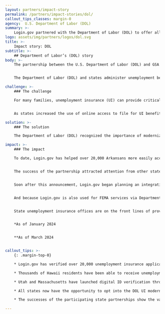 ```yaml
---
layout: partners/impact-story
permalink: /partners/impact-stories/dol/
callout_tips_classes: margin-0
agency:  U.S. Department of Labor (DOL)
summary: >-
    Login.gov partnered with the Department of Labor (DOL) to offer all U.S. states the opportunity to use Login.gov to help improve access, decrease fraud, and increase security in the delivery of unemployment insurance benefits.
logo: assets/img/partners/logos/dol.svg
title: >-
    Impact story: DOL
subtitle: >-
    ## Department of Labor’s (DOL) story
body: >-
    The partnership between the U.S. Department of Labor (DOL) and GSA’s Login.gov equips state-level programs with the confidence that they are appropriately administering unemployment benefits.


    The Department of Labor (DOL) and states administer unemployment benefits through a federal-state partnership for citizens of those respective states. In order to maintain the integrity of these programs, states must provide an accessible path to claiming benefits and must ensure that beneficiaries can verify their identity. Login.gov partnered with the Department of Labor beginning in 2022, and now supports a growing number of their applications in addition to unemployment insurance.

challenge: >-
    ### The challenge

    For many families, unemployment insurance (UI) can provide critical financial support, helping to pay for groceries or utilities. The COVID-19 pandemic brought this into sharp focus, especially the need for unemployment benefit recipients to receive their benefits in a timely, accessible way. At that time, many state-level UI offices were closed, presenting an additional barrier to claimants.


    As states increased the use of online access to file for UI benefits, the delivery of benefits exposed the vulnerability of online filing systems to identify fraud. States needed tools to secure equitable access to benefits while providing sufficient security to verify identity.

solution: >-
    ### The solution

    The Department of Labor (DOL) recognized the importance of modernizing state unemployment insurance programs, and the critical role that identity verification played in doing it well. They worked with U.S. Digital Services (USDS) to develop a plan, bringing Login.gov into the fold because of its intuitive user experience and its data privacy principles. The DOL team had an ambitious plan, and Login.gov worked closely with them to quickly launch a pilot program in Arkansas in March 2022.

impact: >-
    ### The impact

    To date, Login.gov has helped over 20,000 Arkansans more easily access their unemployment benefits.* The pilot was a success, with DOL accelerating the decision to make Login.gov an ongoing offering for Arkansas UI applicants.


    The success of the partnership attracted attention from other states who were also working to modernize their unemployment insurance processes, and in June of 2023, DOL announced plans to offer Login.gov as a digital identity option to these interested states. 


    Soon after this announcement, Login.gov began planning an integration with the Department of Labor and the State of Hawaii. When the tragic wildfires hit Maui, we accelerated our rollout in order to help folks who would be turning to that service to help them recover. Thousands of Hawaii residents were able to quickly get what they needed in the midst of a crisis, while also having the peace of mind knowing that Login.gov’s security and anti-fraud controls were protecting them.


    And because Login.gov is also used for FEMA services via Department of Homeland Security, and disaster assistance loans via Small Business Association, residents of Hawaii could use a single Login.gov account to simplify their interactions with Government services when it mattered most.


    State unemployment insurance offices are on the front lines of providing critical services, and the success of this partnership with the Department of Labor highlights the importance of digital identity solutions in supporting this important work. Utah and Massachusetts have joined Arkansas and Hawaii in offering UI identity verification through Login.gov. To date, more than 112,000 digital claimants have been served.**  GSA looks forward to continued work with the Department of Labor to support more states and their residents.


    *As of January 2024


    **As of March 2024


callout_tips: >-
    {: .margin-top-0}

    * Login.gov has verified over 20,000 unemployment insurance applicants from Arkansas since March 2022

    * Thousands of Hawaii residents have been able to receive unemployment benefits to help them recover from the tragic wildfires in summer 2023

    * Utah and Massachusetts have launched digital ID verification through the DOL-Login.gov partnership

    * All states now have the opportunity to opt into the DOL UI modernization program that leverages Login.gov

    * The successes of the participating state partnerships show the value of Login.gov as a critical piece of national infrastructure

---
```


